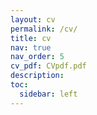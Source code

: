 ```yaml
---
layout: cv
permalink: /cv/
title: cv
nav: true
nav_order: 5
cv_pdf: CVpdf.pdf
description: 
toc:
  sidebar: left
---
```

